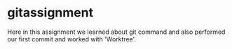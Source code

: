# gitassignment
Here in this assignment we learned about git command and also performed our first commit and worked with 'Worktree'.
